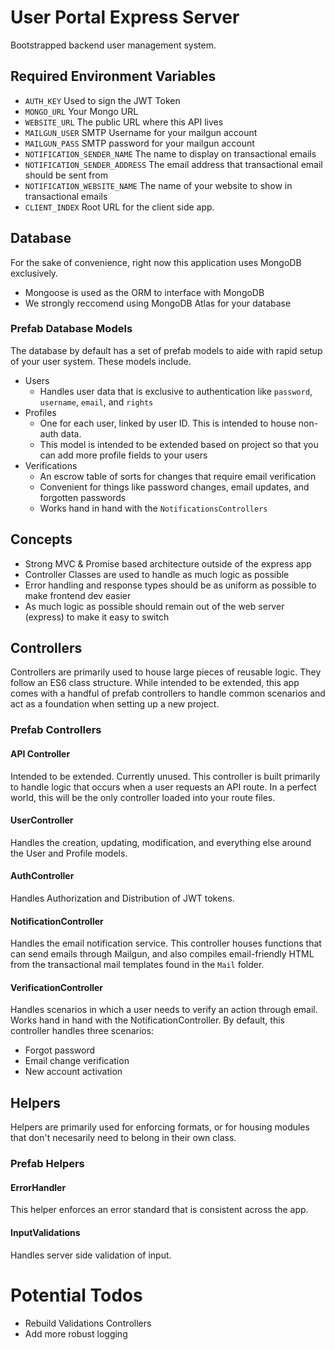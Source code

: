 # User Portal Express Server
Bootstrapped backend user management system.

## Required Environment Variables
- `AUTH_KEY` Used to sign the JWT Token
- `MONGO_URL` Your Mongo URL
- `WEBSITE_URL` The public URL where this API lives
- `MAILGUN_USER` SMTP Username for your mailgun account
- `MAILGUN_PASS` SMTP password for your mailgun account
- `NOTIFICATION_SENDER_NAME` The name to display on transactional emails
- `NOTIFICATION_SENDER_ADDRESS` The email address that transactional email should be sent from
- `NOTIFICATION_WEBSITE_NAME` The name of your website to show in transactional emails
- `CLIENT_INDEX` Root URL for the client side app. 

## Database
For the sake of convenience, right now this application uses MongoDB exclusively.
- Mongoose is used as the ORM to interface with MongoDB
- We strongly reccomend using MongoDB Atlas for your database

### Prefab Database Models 
The database by default has a set of prefab models to aide with rapid setup of your user system. These models include. 

- Users
  - Handles user data that is exclusive to authentication like `password`, `username`, `email`, and `rights`
- Profiles
  - One for each user, linked by user ID. This is intended to house non-auth data. 
  - This model is intended to be extended based on project so that you can add more profile fields to your users
- Verifications
  - An escrow table of sorts for changes that require email verification
  - Convenient for things like password changes, email updates, and forgotten passwords 
  - Works hand in hand with the `NotificationsControllers`

## Concepts
- Strong MVC & Promise based architecture outside of the express app
- Controller Classes are used to handle as much logic as possible
- Error handling and response types should be as uniform as possible to make frontend dev easier
- As much logic as possible should remain out of the web server (express) to make it easy to switch

## Controllers
Controllers are primarily used to house large pieces of reusable logic. They follow an ES6 class structure. While intended to be extended, this app comes with a handful of prefab controllers to handle common scenarios and act as a foundation when setting up a new project. 

### Prefab Controllers

#### API Controller
Intended to be extended. Currently unused. This controller is built primarily to handle logic that occurs when a user requests an API route. In a perfect world, this will be the only controller loaded into your route files. 

#### UserController
Handles the creation, updating, modification, and everything else around the User and Profile models.

#### AuthController
Handles Authorization and Distribution of JWT tokens.

#### NotificationController 
Handles the email notification service. This controller houses functions that can send emails through Mailgun, and also compiles email-friendly HTML from the transactional mail templates found in the `Mail` folder. 

#### VerificationController 
Handles scenarios in which a user needs to verify an action through email. Works hand in hand with the NotificationController. By default, this controller handles three scenarios: 
- Forgot password
- Email change verification
- New account activation

## Helpers

Helpers are primarily used for enforcing formats, or for housing modules that don't necesarily need to belong in their own class.

### Prefab Helpers

#### ErrorHandler
This helper enforces an error standard that is consistent across the app.

#### InputValidations
Handles server side validation of input. 

# Potential Todos
- Rebuild Validations Controllers
- Add more robust logging



